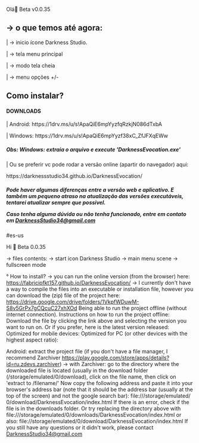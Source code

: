 
<p>Olá🤘 Beta v0.0.35</p>

<h2>-> o que temos até agora:</h2>
    <p>|   -> inicio ícone Darkness Studio.</p>
    <p>|   -> tela menu principal</p>
    <p>|   -> modo tela cheia</p>
    <p>|   -> menu opções +/-</p>

<h2>Como instalar?</h2>
 <h4>DOWNLOADS</h4>
 <p>| Android:  https://1drv.ms/u/s!ApaQiE6mpYyzfqRzkjN086dTxbA  </p>
 <p>| Windows:  https://1drv.ms/u/s!ApaQiE6mpYyzf38xC_ZfJFXqEWw  </p>
 <h5> Obs: Windows: extraia o arquivo e execute 'DarknessEvocation.exe' </h5>
      
 <p>| Ou se preferir vc pode rodar a versão online (apartir do navegador) aqui:
    <p>https://darknessstudio34.github.io/DarknessEvocation/</p>
  <h5>  Pode haver algumas diferenças entre a versão web e aplicativo. E também um pequeno atraso na atualização das versões executáveis, tentarei atualizar sempre que possivel.
 
Caso tenha alguma dúvida ou não tenha funcionado, entre em contato em DarknessStudio34@gmail.com</h5>

#es-us
<p> Hi 🤘 Beta 0.0.35</p>
-> files contents:
    -> start icon Darkness Studio
    -> main menu scene
    -> fullscreen mode

°
How to install? 
-> you can run the online version (from the browser) here: https://fabriciofkt157.github.io/DarknessEvocation/ 
-> I currently don't have a way to compile the files into an executable or installation file, however you can download the (zip) file of the project here: https://drive.google.com/drive/folders/1VkpfWDuwM-S8v5GrPx7gCQcuC27xhXOd Being able to run the project offline (without internet connection). 
Instructions on how to run the project offline: 
Download the file by clicking the link above and selecting the version you want to run on. Or if you prefer, here is the latest version released: 
Optimized for mobile devices: 
Optimized for PC (or other devices with the highest aspect ratio): 

Android: extract the project file (if you don't have a file manager, I recommend Zarchiver https://play.google.com/store/apps/details?id=ru.zdevs.zarchiver) 
-> with Zarchiver: go to the directory where the downloaded file is located (usually in the download folder (/storage/emulated/0/download), click on the file name, then click on 'extract to /filename/' Now copy the following address and paste it into your browser's address bar (note that it should be the address bar (usually at the top of the screen) and not the google search bar): file:///storage/emulated/ 0/download/DarknessEvocation/index.html If there is an error, check if the file is in the downloads folder. Or try replacing the directory above with file:///storage/emulated/0/downloads/DarknessEvocation/index.html or also: file://storage/emulated/0/download/DarknessEvocation/index.html If you still have any questions or it didn't work, please contact DarknessStudio34@gmail.com

